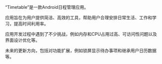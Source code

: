 “Timetable”是一款Android日程管理应用。

应用旨在为用户提供简洁、高效的工具，帮助用户合理安排日常生活、工作和学习，提高时间利用率。

应用开发过程中遇到了不少挑战，例如内存和CPU占用过高、可访问性问题以及界面设计优化等。

未来的更新方向，包括对功能扩展，例如锁屏显示待办事项和继承用户日历数据等。
